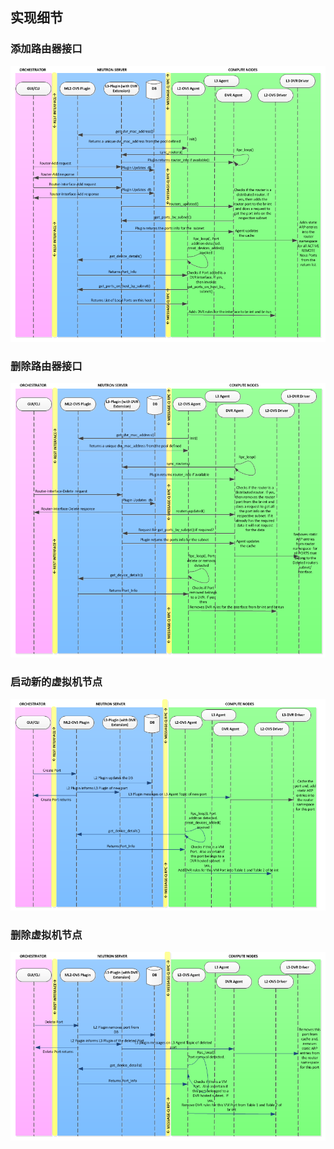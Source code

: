 ## 实现细节

### 添加路由器接口
![](../_images/dvr_Router-add-interface-flow-that-triggers-different-Plugins-agents.png)


### 删除路由器接口
![](../_images/dvr_Router-interface-delete-Flow-that-triggers-different-Plugin-Agent.png)


### 启动新的虚拟机节点
![](../_images/dvr_VM-Port-Create-Flow-with-DVR.png)

### 删除虚拟机节点
![](../_images/dvr_VM-Port-Delete-Flow-with-DVR.png)

